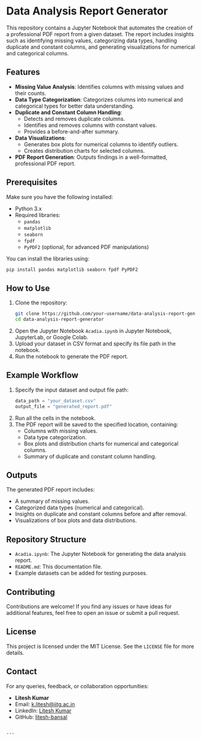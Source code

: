 
# Data Analysis Report Generator

This repository contains a Jupyter Notebook that automates the creation of a professional PDF report from a given dataset. The report includes insights such as identifying missing values, categorizing data types, handling duplicate and constant columns, and generating visualizations for numerical and categorical columns.

## Features
- **Missing Value Analysis**: Identifies columns with missing values and their counts.
- **Data Type Categorization**: Categorizes columns into numerical and categorical types for better data understanding.
- **Duplicate and Constant Column Handling**:
  - Detects and removes duplicate columns.
  - Identifies and removes columns with constant values.
  - Provides a before-and-after summary.
- **Data Visualizations**:
  - Generates box plots for numerical columns to identify outliers.
  - Creates distribution charts for selected columns.
- **PDF Report Generation**: Outputs findings in a well-formatted, professional PDF report.

## Prerequisites
Make sure you have the following installed:
- Python 3.x
- Required libraries:
  - `pandas`
  - `matplotlib`
  - `seaborn`
  - `fpdf`
  - `PyPDF2` (optional, for advanced PDF manipulations)

You can install the libraries using:
```bash
pip install pandas matplotlib seaborn fpdf PyPDF2
```

## How to Use
1. Clone the repository:
   ```bash
   git clone https://github.com/your-username/data-analysis-report-generator.git
   cd data-analysis-report-generator
   ```
2. Open the Jupyter Notebook `Acadia.ipynb` in Jupyter Notebook, JupyterLab, or Google Colab.
3. Upload your dataset in CSV format and specify its file path in the notebook.
4. Run the notebook to generate the PDF report.

## Example Workflow
1. Specify the input dataset and output file path:
   ```python
   data_path = "your_dataset.csv"
   output_file = "generated_report.pdf"
   ```
2. Run all the cells in the notebook.
3. The PDF report will be saved to the specified location, containing:
   - Columns with missing values.
   - Data type categorization.
   - Box plots and distribution charts for numerical and categorical columns.
   - Summary of duplicate and constant column handling.

## Outputs
The generated PDF report includes:
- A summary of missing values.
- Categorized data types (numerical and categorical).
- Insights on duplicate and constant columns before and after removal.
- Visualizations of box plots and data distributions.

## Repository Structure
- `Acadia.ipynb`: The Jupyter Notebook for generating the data analysis report.
- `README.md`: This documentation file.
- Example datasets can be added for testing purposes.

## Contributing
Contributions are welcome! If you find any issues or have ideas for additional features, feel free to open an issue or submit a pull request.

## License
This project is licensed under the MIT License. See the `LICENSE` file for more details.

## Contact
For any queries, feedback, or collaboration opportunities:
- **Litesh Kumar**
- Email: [k.litesh@iitg.ac.in](mailto:k.litesh@iitg.ac.in)
- LinkedIn: [Litesh Kumar](https://www.linkedin.com/in/litesh-kumar/)
- GitHub: [litesh-bansal](https://github.com/litesh-bansal)
```

---


